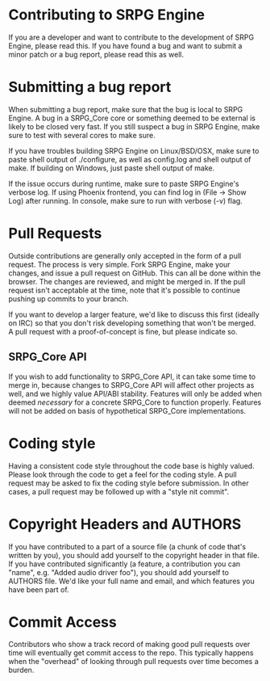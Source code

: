# Contributing to SRPG Engine
If you are a developer and want to contribute to the development of SRPG Engine, please read this.
If you have found a bug and want to submit a minor patch or a bug report, please read this as well.

# Submitting a bug report
When submitting a bug report, make sure that the bug is local to SRPG Engine.
A bug in a SRPG_Core core or something deemed to be external is likely to be closed very fast.
If you still suspect a bug in SRPG Engine, make sure to test with several cores to make sure.

If you have troubles building SRPG Engine on Linux/BSD/OSX, make sure to paste shell output of ./configure,
as well as config.log and shell output of make. If building on Windows, just paste shell output of make.

If the issue occurs during runtime, make sure to paste SRPG Engine's verbose log.
If using Phoenix frontend, you can find log in (File -> Show Log) after running.
In console, make sure to run with verbose (-v) flag.

# Pull Requests
Outside contributions are generally only accepted in the form of a pull request. The process is very simple.
Fork SRPG Engine, make your changes, and issue a pull request on GitHub. This can all be done within the browser.
The changes are reviewed, and might be merged in. If the pull request isn't acceptable at the time,
note that it's possible to continue pushing up commits to your branch.

If you want to develop a larger feature,
we'd like to discuss this first (ideally on IRC) so that you don't risk developing something
that won't be merged. A pull request with a proof-of-concept is fine, but please indicate so.

## SRPG_Core API
If you wish to add functionality to SRPG_Core API, it can take some time to merge in, because changes
to SRPG_Core API will affect other projects as well, and we highly value API/ABI stability.
Features will only be added when deemed *necessary* for a concrete SRPG_Core to function properly.
Features will not be added on basis of hypothetical SRPG_Core implementations.

# Coding style
Having a consistent code style throughout the code base is highly valued.
Please look through the code to get a feel for the coding style.
A pull request may be asked to fix the coding style before submission.
In other cases, a pull request may be followed up with a "style nit commit".

# Copyright Headers and AUTHORS
If you have contributed to a part of a source file (a chunk of code that's written by you),
you should add yourself to the copyright header in that file.
If you have contributed significantly
(a feature, a contribution you can "name", e.g. "Added audio driver foo"), you should add yourself to AUTHORS file.
We'd like your full name and email, and which features you have been part of.

# Commit Access
Contributors who show a track record of making good pull requests over time will eventually get commit access to the repo.
This typically happens when the "overhead" of looking through pull requests over time becomes a burden.
